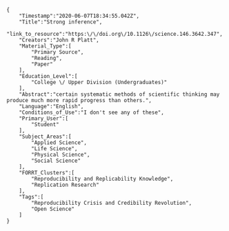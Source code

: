 
    {
        "Timestamp":"2020-06-07T18:34:55.042Z",
        "Title":"Strong inference",
        "link_to_resource":"https:\/\/doi.org\/10.1126\/science.146.3642.347",
        "Creators":"John R Platt",
        "Material_Type":[
            "Primary Source",
            "Reading",
            "Paper"
        ],
        "Education_Level":[
            "College \/ Upper Division (Undergraduates)"
        ],
        "Abstract":"certain systematic methods of scientific thinking may produce much more rapid progress than others.",
        "Language":"English",
        "Conditions_of_Use":"I don't see any of these",
        "Primary_User":[
            "Student"
        ],
        "Subject_Areas":[
            "Applied Science",
            "Life Science",
            "Physical Science",
            "Social Science"
        ],
        "FORRT_Clusters":[
            "Reproducibility and Replicability Knowledge",
            "Replication Research"
        ],
        "Tags":[
            "Reproducibility Crisis and Credibility Revolution",
            "Open Science"
        ]
    }
